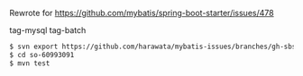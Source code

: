 Rewrote for https://github.com/mybatis/spring-boot-starter/issues/478

tag-mysql
tag-batch

```sh
$ svn export https://github.com/harawata/mybatis-issues/branches/gh-sbs-478/so-60993091
$ cd so-60993091
$ mvn test
```
